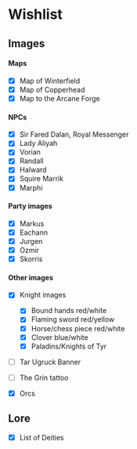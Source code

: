 # Wishlist
## Images
#### Maps  
- [x] Map of Winterfield
- [x] Map of Copperhead
- [x] Map to the Arcane Forge

#### NPCs   
- [x] Sir Fared Dalan, Royal Messenger
- [x] Lady Aliyah
- [x] Vorian
- [x] Randall
- [x] Halward
- [x] Squire Marrik
- [x] Marphi

#### Party images  
- [x] Markus
- [x] Eachann
- [x] Jurgen
- [x] Ozmir
- [x] Skorris

#### Other images  
- [x] Knight images
	- [x] Bound hands red/white
	- [x] Flaming sword red/yellow
	- [x] Horse/chess piece red/white
	- [x] Clover blue/white
	- [x] Paladins/Knights of Tyr
- [ ] Tar Ugruck Banner
- [ ] The Grin tattoo
- [x] Orcs


## Lore  
- [x] List of Deities